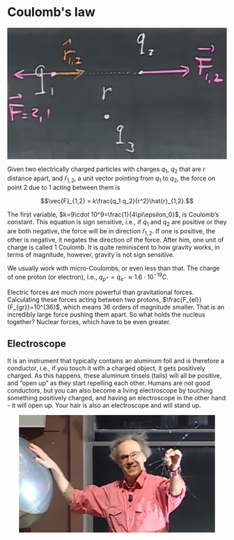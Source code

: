 # Coulomb's law

<img src="coulomb.png" width="550" style="display:block; margin: auto"> 

Given two electrically charged particles with charges $q_1$, $q_2$ that are $r$ distance apart, and $\hat{r}_{1,2}$, a unit vector pointing from $q_1$ to $q_2$, the force on point 2 due to 1 acting between them is 

$$\vec{F}_{1,2} = k\frac{q_1 q_2}{r^2}\hat{r}_{1,2}.$$

The first variable, $k=9\cdot 10^9=\frac{1}{4\pi\epsilon_0}$, is Coulomb’s constant. This equation is sign sensitive, i.e., if $q_1$ and $q_2$ are positive or they are both negative, the force will be in direction $\hat{r}_{1,2}$. If one is positive, the other is negative, it negates the direction of the force. After him, one unit of charge is called 1 Coulomb. It is quite reminiscent to how gravity works, in terms of magnitude, however, gravity is not sign sensitive.

We usually work with micro-Coulombs, or even less than that. The charge of one proton (or electron), i.e., $q_{p^+}=q_{e^-} \approx 1.6\cdot10^{-19}C$.

Electric forces are much more powerful than gravitational forces. Calculating these forces acting between two protons, $\frac{F_{el}}{F_{gr}}=10^{36}$, which means 36 orders of magnitude smaller. That is an incredibly large force pushing them apart. So what holds the nucleus together? Nuclear forces, which have to be even greater.

## Electroscope
It is an instrument that typically contains an aluminum foil and is therefore a conductor, i.e., if you touch it with a charged object, it gets positively charged. As this happens, these aluminum tinsels (tails) will all be positive, and “open up” as they start repelling each other. Humans are not good conductors, but you can also become a living electroscope by touching something positively charged, and having an electroscope in the other hand - it will open up. Your hair is also an electroscope and will stand up.

<img src="electroscope.png" width="450" style="display:block; margin: auto"> 